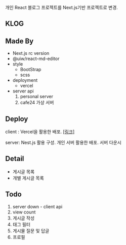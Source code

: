 개인 React 블로그 프로젝트를 Next.js기반 프로젝트로 변경.

## KLOG

## Made By

- Next.js rc version
- @uiw/react-md-editor
- style
  - BootStrap
  - scss
- deployment
  - vercel
- server api
  1. personal server
  2. cafe24 가상 서버

## Deploy

client : Vercel을 활용한 배포.
[[링크]](https://blog.hkound.pe.kr)

server: Nest.js 활용 구성. 개인 서버 활용한 배포. 서버 다운시

## Detail

- 게시글 목록
- 개별 게시글 목록

## Todo

1. server down - client api
2. view count
3. 게시글 작성
4. 태그 필터
5. 게시물 질문 및 답글
6. 프로필
